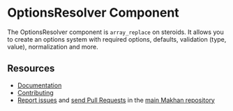 OptionsResolver Component
=========================

The OptionsResolver component is `array_replace` on steroids. It allows you to
create an options system with required options, defaults, validation (type,
value), normalization and more.

Resources
---------

  * [Documentation](https://makhan.com/doc/current/components/options_resolver.html)
  * [Contributing](https://makhan.com/doc/current/contributing/index.html)
  * [Report issues](https://github.com/makhan/makhan/issues) and
    [send Pull Requests](https://github.com/makhan/makhan/pulls)
    in the [main Makhan repository](https://github.com/makhan/makhan)
